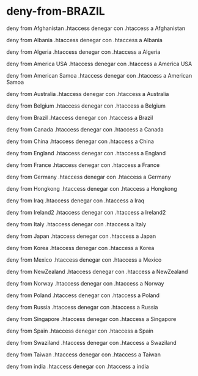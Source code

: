 # deny-from-BRAZIL

</p>
deny from Afghanistan .htaccess
denegar con .htaccess a Afghanistan
</p>
deny from Albania .htaccess
denegar con .htaccess a Albania
</p>
deny from Algeria .htaccess
denegar con .htaccess a Algeria
</p>
deny from America USA .htaccess
denegar con .htaccess a America USA
</p>
deny from American Samoa .htaccess
denegar con .htaccess a American Samoa
</p>
deny from Australia .htaccess
denegar con .htaccess a Australia
</p>
deny from Belgium .htaccess
denegar con .htaccess a Belgium
</p>
deny from Brazil .htaccess
denegar con .htaccess a Brazil
</p>
deny from Canada .htaccess
denegar con .htaccess a Canada
</p>
deny from China .htaccess
denegar con .htaccess a China
</p>
deny from England .htaccess
denegar con .htaccess a England
</p>
deny from France .htaccess
denegar con .htaccess a France
</p>
deny from Germany .htaccess
denegar con .htaccess a Germany
</p>
deny from Hongkong .htaccess
denegar con .htaccess a Hongkong
</p>
deny from Iraq .htaccess
denegar con .htaccess a Iraq
</p>
deny from Ireland2 .htaccess
denegar con .htaccess a Ireland2
</p>
deny from Italy .htaccess
denegar con .htaccess a Italy
</p>
deny from Japan .htaccess
denegar con .htaccess a Japan
</p>
deny from Korea .htaccess
denegar con .htaccess a Korea
</p>
deny from Mexico .htaccess
denegar con .htaccess a Mexico
</p>
deny from NewZealand .htaccess
denegar con .htaccess a NewZealand
</p>
deny from Norway .htaccess
denegar con .htaccess a Norway
</p>
deny from Poland .htaccess
denegar con .htaccess a Poland
</p>
deny from Russia .htaccess
denegar con .htaccess a Russia
</p>
deny from Singapore .htaccess
denegar con .htaccess a Singapore
</p>
deny from Spain .htaccess
denegar con .htaccess a Spain
</p>
deny from Swaziland .htaccess
denegar con .htaccess a Swaziland
</p>
deny from Taiwan .htaccess
denegar con .htaccess a Taiwan
</p>
deny from india .htaccess
denegar con .htaccess a india
</p>

